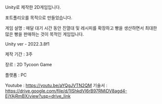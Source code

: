 Unity로 제작한 2D게임입니다.

포트폴리오를 목적으로 만들었습니다.

게임 설명 : 매달 대기 시간 동안 진열대 및 레시피를 확장하고 빵을 생산하면서 최대한 많은 빵을 판매하는 것이 목적인 게임입니다.

Unity ver - 2022.3.8f1

제작 기간 : 3주

장르 : 2D Tycoon Game

플랫폼 : PC

Youtube : https://youtu.be/aYQgJVTN2QM
기술서 : https://drive.google.com/file/d/1IShkdVI6rB97RMiDV8agd4-EjYAjRmBX/view?usp=drive_link
